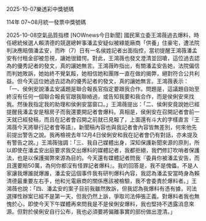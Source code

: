 
2025-10-07樂透彩中獎號碼

                                
114年 07~08月統一發票中獎號碼
                             
2025-10-08空氣品質指標
                              [NOWnews今日新聞] 國民黨立委王鴻薇過去爆料，時任總統候選人賴清德的競選總幹事潘孟安疑似被綠能廠商「供養」住豪宅，遭法院判決應賠償潘孟安，而昨（7）日有一名侯姓記者出面指控，當初提醒王鴻薇潘孟安有付租金卻被忽視，讓她很錯愕。對此，王鴻薇也發文澄清並回嗆，這位過去認為的優秀記者的發文，真的讓她無言。王鴻薇昨指出，有關潘孟安告她，法院偏信而判她敗訴，她始終不覺氣餒，她相信她和團隊一直在做的揭弊，絕對符合公共利益。但今天這位她過去認為的優秀記者的發文，真的讓她無言。王鴻薇表示：「一、侯俐安說潘孟安議題是聯合報長官指定要跟我合作。問題是，這議題自始至終沒有任何一個聯合報長官跟我聯絡過，或告知我要和我合作，而是侯俐安來找我。然後我指定我的助理和侯俐安當窗口。」王鴻薇提出：「二、侯俐安竟說她已經提醒我潘孟安是租房子而我還要開記者會爆料。真相是，侯俐安在召開記者會前一天就已經發稿，而且在記者會召開之前就已見報了，上面還有斗大的字樣直言『王鴻薇今天將舉行記者會等語』，新聞稿內容也與我記者會內容皆無差別，何來他先前提出警告之說。我再檢視去年12月4日侯俐安和我在記者會仍有對話，亦未提及有警告之說。」王鴻薇強調：「三、我自己媒體出身，深知保護新聞來源的原則，所以即使在潘孟安出庭要求我交出爆料的媒體記者，我都拒絕，我們修訂吹哨者保護法，也是以保護揭弊來源為目的。今天還有媒體記者問我『委員你被潘孟安告，而且還要賠50萬，為何你都沒有怪罪記者爆料』。我的回答是，我不是傀儡，不是人家讓我爆誰就爆誰，潘孟安這個事件我有研判爆料內容，我認為潘孟安當時身為賴清德最重要左右手，他和光電廠商的關係應該被檢驗，我不會委責於爆料者。」王鴻薇也說：「四、潘孟安的案子目前我雖然敗訴，但我認為我爆料有憑有據，司法選擇性辦案已經不是第一天，但我仍然上訴，爭取司法伸張正義。對爆料者我也無愧於心，即使今天下午媒體再來問我是不是侯俐安爆料，我也堅持不透露消息來源。但對於侯俐安自行公布，我也必須要將偏離事實的部份做出澄清。」